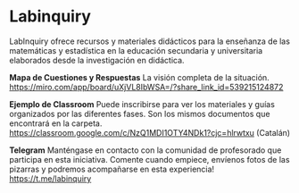 # Labinquiry
LabInquiry ofrece recursos y materiales didácticos para la enseñanza de las matemáticas y estadística en la educación secundaria y universitaria elaborados desde la investigación en didáctica.

**Mapa de Cuestiones y Respuestas**
La visión completa de la situación.
https://miro.com/app/board/uXjVL8IbWSA=/?share_link_id=539215124872 


**Ejemplo de Classroom**
Puede inscribirse para ver los materiales y guías organizados por las diferentes fases. Son los
mismos documentos que encontrará en la carpeta.
https://classroom.google.com/c/NzQ1MDI1OTY4NDk1?cjc=hlrwtxu (Catalán)


**Telegram**
Manténgase en contacto con la comunidad de profesorado que participa en esta iniciativa.
Comente cuando empiece, envíenos fotos de las pizarras y podremos acompañarse en
esta experiencia!
https://t.me/labinquiry
